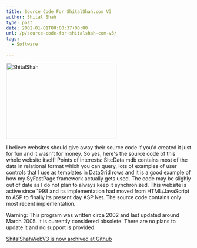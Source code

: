 ```yaml
---
title: Source Code For ShitalShah.com V3
author: Shital Shah
type: post
date: 2002-01-01T00:00:37+00:00
url: /p/source-code-for-shitalshah-com-v3/
tags:
  - Software

---
```

[<img src="http://shitalshah.com/wp-content/uploads/2004/12/ShitalShah-300x207.jpg" alt="ShitalShah" width="300" height="207" class="alignleft size-medium wp-image-902" srcset="http://shitalshah.com/ShitalShahWP/wp-content/uploads/2004/12/ShitalShah-300x207.jpg 300w, http://shitalshah.com/ShitalShahWP/wp-content/uploads/2004/12/ShitalShah.jpg 907w" sizes="(max-width: 300px) 100vw, 300px" />][1]

I believe websites should give away their source code if you'd created it just for fun and it wasn't for money. So yes, here's the source code of this whole website itself! Points of interests: SiteData.mdb contains most of the data in relational format which you can query, lots of examples of user controls that I use as templates in DataGrid rows and it is a good example of how my SyFastPage framework actually gets used. The code may be slighly out of date as I do not plan to always keep it synchronized. This website is active since 1998 and its implementation had moved from HTML/JavaScript to ASP to finally its present day ASP.Net. The source code contains only most recent implementation.

<p class="obsolete">
  Warning: This program was written circa 2002 and last updated around March 2005. It is currently considered obsolete. There are no plans to update it and no support is provided.
</p>

[ShitalShahWebV3 is now archived at Github][2]

<div class="github-widget" data-repo="sytelus/ShitalShahWebV3">
</div>

 [1]: http://shitalshah.com/wp-content/uploads/2004/12/ShitalShah.jpg
 [2]: https://github.com/sytelus/ShitalShahWebV3